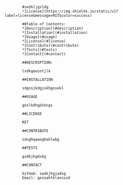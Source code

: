 
            #sedkljgsldg
            ![License](https://img.shields.io/static/v1?label=license&message=MIT&color=success)
        
            ##Table of Contents:
            *[Description](#description)
            *[Installation](#installation)
            *[Usage](#usage)
            *[License](#license)
            *[Contribute](#contribute)
            *[Tests](#tests)
            *[Contact](#contact)
        
            ##DESCRIPTION:
        
            lsdkgewiotjlk
        
            ##INSTALLATION
        
            sdgnsjkdgjskhgosekl
        
            ##USAGE
        
            geslkdhgdskngs
        
            ##LICENSE
        
            MIT
        
            ##CONTRIBUTE
        
            sdughqawogbaklwbg
        
            ##TESTS
        
            gsdkjhgdskg
        
            ##CONTACT
        
            GitHub: sedkjhgjadsg
            Email: geioahtklansvzd
            